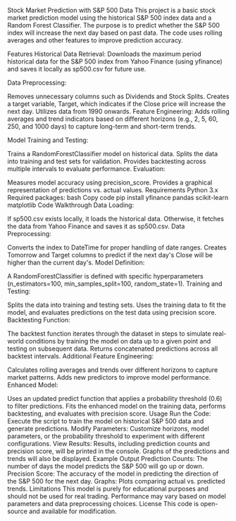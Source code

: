 
Stock Market Prediction with S&P 500 Data
This project is a basic stock market prediction model using the historical S&P 500 index data and a Random Forest Classifier. The purpose is to predict whether the S&P 500 index will increase the next day based on past data. The code uses rolling averages and other features to improve prediction accuracy.

Features
Historical Data Retrieval: Downloads the maximum period historical data for the S&P 500 index from Yahoo Finance (using yfinance) and saves it locally as sp500.csv for future use.

Data Preprocessing:

Removes unnecessary columns such as Dividends and Stock Splits.
Creates a target variable, Target, which indicates if the Close price will increase the next day.
Utilizes data from 1990 onwards.
Feature Engineering: Adds rolling averages and trend indicators based on different horizons (e.g., 2, 5, 60, 250, and 1000 days) to capture long-term and short-term trends.

Model Training and Testing:

Trains a RandomForestClassifier model on historical data.
Splits the data into training and test sets for validation.
Provides backtesting across multiple intervals to evaluate performance.
Evaluation:

Measures model accuracy using precision_score.
Provides a graphical representation of predictions vs. actual values.
Requirements
Python 3.x
Required packages:
bash
Copy code
pip install yfinance pandas scikit-learn matplotlib
Code Walkthrough
Data Loading:

If sp500.csv exists locally, it loads the historical data. Otherwise, it fetches the data from Yahoo Finance and saves it as sp500.csv.
Data Preprocessing:

Converts the index to DateTime for proper handling of date ranges.
Creates Tomorrow and Target columns to predict if the next day's Close will be higher than the current day's.
Model Definition:

A RandomForestClassifier is defined with specific hyperparameters (n_estimators=100, min_samples_split=100, random_state=1).
Training and Testing:

Splits the data into training and testing sets.
Uses the training data to fit the model, and evaluates predictions on the test data using precision score.
Backtesting Function:

The backtest function iterates through the dataset in steps to simulate real-world conditions by training the model on data up to a given point and testing on subsequent data.
Returns concatenated predictions across all backtest intervals.
Additional Feature Engineering:

Calculates rolling averages and trends over different horizons to capture market patterns.
Adds new predictors to improve model performance.
Enhanced Model:

Uses an updated predict function that applies a probability threshold (0.6) to filter predictions.
Fits the enhanced model on the training data, performs backtesting, and evaluates with precision score.
Usage
Run the Code: Execute the script to train the model on historical S&P 500 data and generate predictions.
Modify Parameters: Customize horizons, model parameters, or the probability threshold to experiment with different configurations.
View Results: Results, including prediction counts and precision score, will be printed in the console. Graphs of the predictions and trends will also be displayed.
Example Output
Prediction Counts: The number of days the model predicts the S&P 500 will go up or down.
Precision Score: The accuracy of the model in predicting the direction of the S&P 500 for the next day.
Graphs: Plots comparing actual vs. predicted trends.
Limitations
This model is purely for educational purposes and should not be used for real trading.
Performance may vary based on model parameters and data preprocessing choices.
License
This code is open-source and available for modification.
